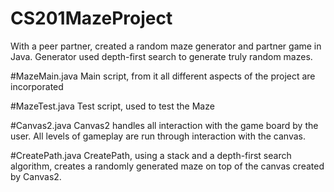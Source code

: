 # CS201MazeProject
With a peer partner, created a random maze generator and partner game in Java. Generator used depth-first search to generate truly random mazes. 


#MazeMain.java
  Main script, from it all different aspects of the project are incorporated
 

#MazeTest.java
  Test script, used to test the Maze
  
#Canvas2.java
  Canvas2 handles all interaction with the game board by the user. All levels of gameplay are run through interaction with the 		canvas.
	
#CreatePath.java
	CreatePath, using a stack and a depth-first search algorithm, creates a randomly generated maze on top of the canvas 	created by Canvas2. 
	
